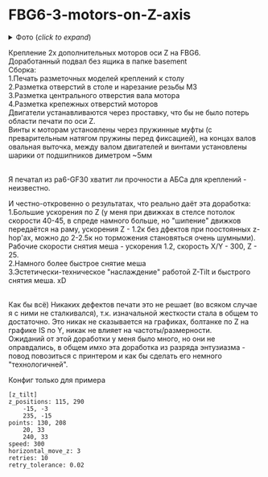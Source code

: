 # FBG6-3-motors-on-Z-axis


<details>
  <summary>Фото  (<i>click to expand</i>)</summary>
  <!-- have to be followed by an empty line! -->

![image](https://github.com/Murrdo/FBG6-3-motors-on-Z-axis/assets/146051709/f1e8c976-48f8-4a72-9d60-b926b804392e)
![image](https://github.com/Murrdo/FBG6-3-motors-on-Z-axis/assets/146051709/ab1d0bf4-40ae-423d-80c5-0c4573d4195d)
![image](https://github.com/Murrdo/FBG6-3-motors-on-Z-axis/assets/146051709/cf3d582b-9346-4611-8e24-89c7af247dc0)
![image](https://github.com/Murrdo/FBG6-3-motors-on-Z-axis/assets/146051709/cc0bc77f-6e43-4a5d-948d-80c84d28ba3a)
![image](https://github.com/Murrdo/FBG6-3-motors-on-Z-axis/assets/146051709/eed9db17-b705-4e4e-9e19-7e91d044698f)
![image](https://github.com/Murrdo/FBG6-3-motors-on-Z-axis/assets/146051709/69fac668-f552-4229-87cd-351dbf7ccad6)

</details>

Крепление 2х дополнительных моторов оси Z на FBG6.
<br>Доработанный подвал без ящика в папке basement
<br>Сборка:
<br>1.Печать разметочных моделей креплений к столу
<br>2.Разметка отверстий в столе и нарезание резьбы М3
<br>3.Разметка центрального отверстия вала мотора
<br>4.Разметка крепежных отверстий моторов
<br>Двигатели устанавливаются через проставку, что бы не было потерь области печати по оси Z.
<br>Винты к моторам установлены через пружинные муфты (с преварительным натягом пружины перед фиксацией), на концах валов овальная выточка, между валом двигателей и винтами установлены шарики от подшипников диметром ~5мм

<br>Я печатал из pa6-GF30 хватит ли прочности а АБСа для креплений - неизвестно.

И честно-откровенно о результатах, что реально даёт эта доработка:
<br>1.Большие ускорения по Z (у меня при движках в стелсе потолок скорости 40-45, в спреде намного больше, но "шипение" движков передаётся на раму, ускорения Z - 1.2к без дфектов при поостоянных z-hop'ах, можно до 2-2.5к но торможения становяться очень шумными). Рабочие скорости снятия меша - ускорения 1.2, скорость X/Y - 300, Z - 25.
<br>2.Намного более быстрое снятие меша
<br>3.Эстетически-техническое "наслаждение" работой Z-Tilt и быстрого снятия меша. xD

<br>Как бы всё) Никаких дефектов печати это не решает (во всяком случае я с ними не сталкивался), т.к. изначальной жесткости стала в общем то достаточно. Это никак не сказывается на графиках, болтанке по Z на графике IS по Y, никак не влияет на частоты/размерности.
<br>Ожиданий от этой доработки у меня было много, но они не оправдались, в общем имхо эта доработка из разряда энтузиазма - повод повозиться с принтером и как бы сделать его немного "технологичней".

Конфиг только для примера
```
[z_tilt]
z_positions: 115, 290
	-15, -3
	235, -15
points: 130, 208
	20, 33
	240, 33
speed: 300
horizontal_move_z: 3
retries: 10
retry_tolerance: 0.02
```











